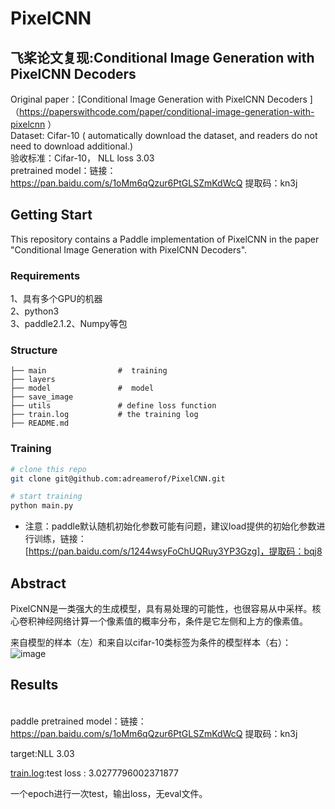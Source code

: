 # PixelCNN

## 飞桨论文复现:Conditional Image Generation with PixelCNN Decoders
Original paper：[Conditional Image Generation with PixelCNN Decoders ]（https://paperswithcode.com/paper/conditional-image-generation-with-pixelcnn ）
<br>Dataset: Cifar-10 ( automatically download the dataset, and readers do not need to download additional.)
<br>验收标准：Cifar-10， NLL loss 3.03
<br>pretrained model：链接：https://pan.baidu.com/s/1oMm6qQzur6PtGLSZmKdWcQ 
提取码：kn3j

## Getting Start
This repository contains a Paddle implementation of PixelCNN in the paper "Conditional Image Generation with PixelCNN Decoders".

### Requirements

1、具有多个GPU的机器  
2、python3  
3、paddle2.1.2、Numpy等包  

### Structure

``` 
├── main                #  training
├── layers
├── model               #  model
├── save_image         
├── utils               # define loss function  
├── train.log           # the training log
├── README.md
```

### Training

```bash
# clone this repo
git clone git@github.com:adreamerof/PixelCNN.git
```

```bash
# start training
python main.py          
```
* 注意：paddle默认随机初始化参数可能有问题，建议load提供的初始化参数进行训练，链接：[https://pan.baidu.com/s/1244wsyFoChUQRuy3YP3Gzg]，提取码：bqj8

## Abstract

PixelCNN是一类强大的生成模型，具有易处理的可能性，也很容易从中采样。核心卷积神经网络计算一个像素值的概率分布，条件是它左侧和上方的像素值。  

来自模型的样本（左）和来自以cifar-10类标签为条件的模型样本（右）：  
![image](https://user-images.githubusercontent.com/49580855/138794773-c5520048-b306-4135-990c-d0804e390423.png)

## Results

<br>paddle pretrained model：链接：https://pan.baidu.com/s/1oMm6qQzur6PtGLSZmKdWcQ 
提取码：kn3j

target:NLL 3.03

[train.log](https://github.com/adreamerof/PixelCNN/blob/master/train_paddle.log):test loss : 3.0277796002371877

一个epoch进行一次test，输出loss，无eval文件。
